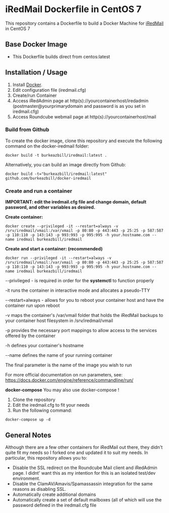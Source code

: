 # iRedMail Dockerfile in CentOS 7

This repository contains a Dockerfile to build a Docker Machine for [iRedMail](http://www.iredmail.org/) in CentOS 7

## Base Docker Image

* This Dockerfile builds direct from centos:latest

## Installation / Usage

1. Install [Docker](https://www.docker.com/).
2. Edit configuration file (iredmail.cfg)
3. Create/run Container
4. Access iRedAdmin page at http(s)://yourcontainerhost/iredadmin (postmaster@yourprimarydomain and password is as you set in iredmail.cfg)
5. Access Roundcube webmail page at http(s)://yourcontainerhost/mail

### Build from Github

To create the docker image, clone this repository and execute the following command on the docker-iredmail folder:

`docker build -t burkeazbill/iredmail:latest .`

Alternatively, you can build an image directly from Github:

`docker build -t="burkeazbill/iredmail:latest" github.com/burkeazbill/docker-iredmail`

### Create and run a container

**IMPORTANT: edit the iredmail.cfg file and change domain, default password, and other variables as desired.**

**Create container:**

``` docker create --privileged -it --restart=always -v /srv/iredmail/vmail:/var/vmail -p 80:80 -p 443:443 -p 25:25 -p 587:587 -p 110:110 -p 143:143 -p 993:993 -p 995:995 -h your.hostname.com --name iredmail burkeazbill/iredmail ```

**Create and start a container: (recommended)**

``` docker run --privileged -it --restart=always -v /srv/iredmail/vmail:/var/vmail -p 80:80 -p 443:443 -p 25:25 -p 587:587 -p 110:110 -p 143:143 -p 993:993 -p 995:995 -h your.hostname.com --name iredmail burkeazbill/iredmail ```

--privileged - is required in order for the **systemctl** to function properly

-it runs the container in interactive mode and allocates a pseudo-TTY

--restart=always - allows for you to reboot your container host and have the container run upon reboot

-v maps the container's /var/vmail folder that holds the iRedMail backups to your container host filesystem in /srv/iredmail/vmail

-p provides the necessary port mappings to allow access to the services offered by the container

-h defines your container's hostname

--name defines the name of your running container

The final parameter is the name of the image you wish to run

For more official documentation on run parameters, see: https://docs.docker.com/engine/reference/commandline/run/

**docker-compose**
You may also use docker-compose !
1. Clone the repository
2. Edit the iredmail.cfg to fit your needs
3. Run the following command:

```docker-compose up -d```

## General Notes

Although there are a few other containers for iRedMail out there, they didn't quite fit my needs so I forked one and updated it to suit my needs. In particular, this repository allows you to:
- Disable the SSL redirect on the Roundcube Mail client and iRedAdmin page. I didnt' want this as my intention for this is an isolated test/dev environment.
- Disable the ClamAV/Amavis/Spamassassin integration for the same reasons as disabling SSL.
- Automatically create additional domains
- Automatically create a set of default mailboxes (all of which will use the password defined in the iredmail.cfg file
